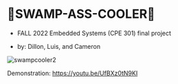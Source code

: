 # 💎SWAMP-ASS-COOLER💎

- FALL 2022 Embedded Systems (CPE 301) final project

- by: Dillon, Luis, and Cameron

![swampcooler2](https://user-images.githubusercontent.com/116330722/207219555-30cfa5f4-9033-470d-951c-b5721b7c783b.jpg)



Demonstration: https://youtu.be/UfBXz0tN9KI

